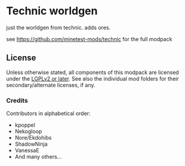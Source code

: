 # Technic worldgen

just the worldgen from technic. adds ores.

see https://github.com/minetest-mods/technic for the full modpack

## License

Unless otherwise stated, all components of this modpack are licensed under the
[LGPLv2 or later](LICENSE.txt). See also the individual mod folders for their
secondary/alternate licenses, if any.

### Credits

Contributors in alphabetical order:

  * kpoppel
  * Nekogloop
  * Nore/Ekdohibs
  * ShadowNinja
  * VanessaE
  * And many others...
